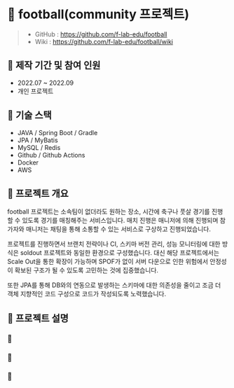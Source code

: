 # :pushpin: football(community 프로젝트)
> - GitHub : https://github.com/f-lab-edu/football
> - Wiki : https://github.com/f-lab-edu/football/wiki

## :paperclip: 제작 기간 및 참여 인원
- 2022.07 ~ 2022.09
- 개인 프로젝트

## :paperclip: 기술 스택
- JAVA / Spring Boot / Gradle
- JPA / MyBatis
- MySQL / Redis
- Github / Github Actions
- Docker
- AWS

## :paperclip: 프로젝트 개요
football 프로젝트는 소속팀이 없더라도 원하는 장소, 시간에 축구나 풋살 경기를 진행할 수 있도록 경기를 매칭해주는 서비스입니다. 매치 진행은 매니저에 의해 진행되며 참가자와 매니저는 채팅을 통해 소통할 수 있는 서비스로 구상하고 진행되었습니다. 

프로젝트를 진행하면서 브랜치 전략이나 CI, 스키마 버전 관리, 성능 모니터링에 대한 방식은 soldout 프로젝트와 동일한 환경으로 구성했습니다. 대신 해당 프로젝트에서는  Scale Out을 통한 확장이 가능하며 SPOF가 없이 서버 다운으로 인한 위험에서 안정성이 확보된 구조가 될 수 있도록 고민하는 것에 집중했습니다. 

또한 JPA를 통해 DB와의 연동으로 발생하는 스키마에 대한 의존성을 줄이고 조금 더 객체 지향적인 코드 구성으로 코드가 작성되도록 노력했습니다.

## :paperclip: 프로젝트 설명

### :pushpin: 

### :pushpin: 

### :pushpin: 